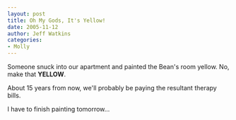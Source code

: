 ```yaml
---
layout: post
title: Oh My Gods, It's Yellow!
date: 2005-11-12
author: Jeff Watkins
categories:
- Molly
---
```


Someone snuck into our apartment and painted the Bean's room yellow. No, make that **YELLOW**.

About 15 years from now, we'll probably be paying the resultant therapy bills.

I have to finish painting tomorrow...
